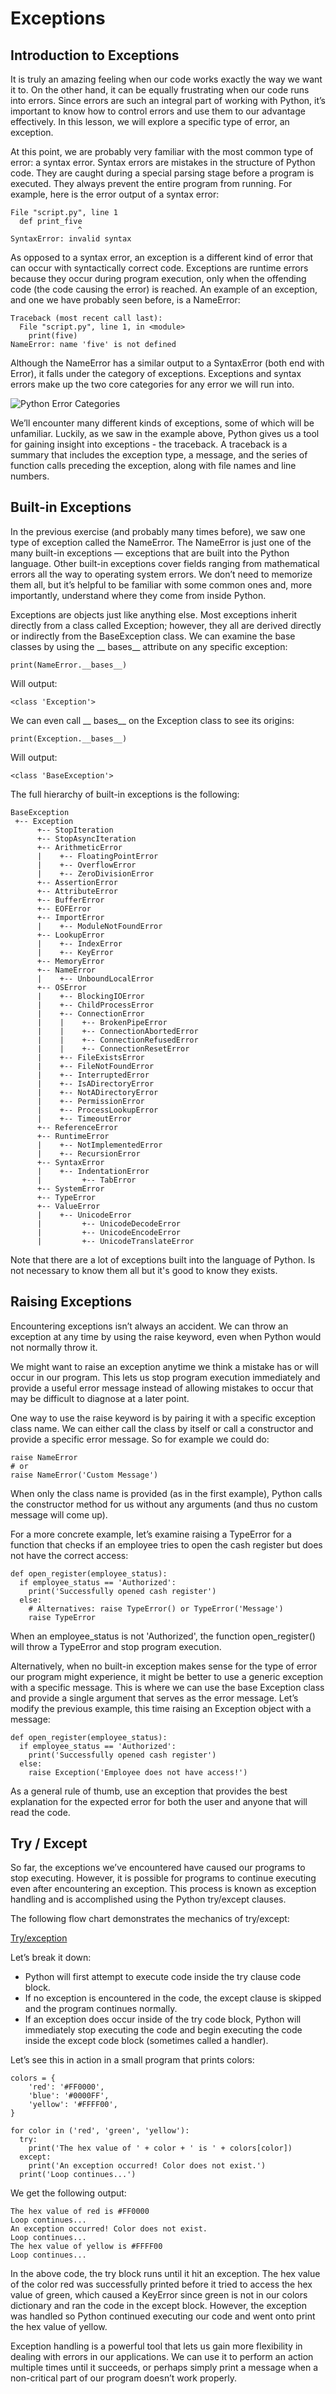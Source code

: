 # Exceptions
## Introduction to Exceptions

It is truly an amazing feeling when our code works exactly the way we want it to. On the other hand, it can be equally frustrating when our code runs into errors. Since errors are such an integral part of working with Python, it’s important to know how to control errors and use them to our advantage effectively. In this lesson, we will explore a specific type of error, an exception.

At this point, we are probably very familiar with the most common type of error: a syntax error. Syntax errors are mistakes in the structure of Python code. They are caught during a special parsing stage before a program is executed. They always prevent the entire program from running. For example, here is the error output of a syntax error:

    File "script.py", line 1
      def print_five
                   ^
    SyntaxError: invalid syntax

As opposed to a syntax error, an exception is a different kind of error that can occur with syntactically correct code. Exceptions are runtime errors because they occur during program execution, only when the offending code (the code causing the error) is reached. An example of an exception, and one we have probably seen before, is a NameError:

    Traceback (most recent call last):
      File "script.py", line 1, in <module>
        print(five)
    NameError: name 'five' is not defined

Although the NameError has a similar output to a SyntaxError (both end with Error), it falls under the category of exceptions. Exceptions and syntax errors make up the two core categories for any error we will run into.

![Python Error Categories](https://static-assets.codecademy.com/Courses/Intermediate-Python/Types%20of%20Errors.svg "Error Categories")

We’ll encounter many different kinds of exceptions, some of which will be unfamiliar. Luckily, as we saw in the example above, Python gives us a tool for gaining insight into exceptions - the traceback. A traceback is a summary that includes the exception type, a message, and the series of function calls preceding the exception, along with file names and line numbers.

## Built-in Exceptions

In the previous exercise (and probably many times before), we saw one type of exception called the NameError. The NameError is just one of the many built-in exceptions — exceptions that are built into the Python language. Other built-in exceptions cover fields ranging from mathematical errors all the way to operating system errors. We don’t need to memorize them all, but it’s helpful to be familiar with some common ones and, more importantly, understand where they come from inside Python.

Exceptions are objects just like anything else. Most exceptions inherit directly from a class called Exception; however, they all are derived directly or indirectly from the BaseException class. We can examine the base classes by using the __ bases__ attribute on any specific exception:

    print(NameError.__bases__)

Will output:

    <class 'Exception'>

We can even call __ bases__ on the Exception class to see its origins:

    print(Exception.__bases__)

Will output:

    <class 'BaseException'>

The full hierarchy of built-in exceptions is the following:

    BaseException
     +-- Exception
          +-- StopIteration
          +-- StopAsyncIteration
          +-- ArithmeticError
          |    +-- FloatingPointError
          |    +-- OverflowError
          |    +-- ZeroDivisionError
          +-- AssertionError
          +-- AttributeError
          +-- BufferError
          +-- EOFError
          +-- ImportError
          |    +-- ModuleNotFoundError
          +-- LookupError
          |    +-- IndexError
          |    +-- KeyError
          +-- MemoryError
          +-- NameError
          |    +-- UnboundLocalError
          +-- OSError
          |    +-- BlockingIOError
          |    +-- ChildProcessError
          |    +-- ConnectionError
          |    |    +-- BrokenPipeError
          |    |    +-- ConnectionAbortedError
          |    |    +-- ConnectionRefusedError
          |    |    +-- ConnectionResetError
          |    +-- FileExistsError
          |    +-- FileNotFoundError
          |    +-- InterruptedError
          |    +-- IsADirectoryError
          |    +-- NotADirectoryError
          |    +-- PermissionError
          |    +-- ProcessLookupError
          |    +-- TimeoutError
          +-- ReferenceError
          +-- RuntimeError
          |    +-- NotImplementedError
          |    +-- RecursionError
          +-- SyntaxError
          |    +-- IndentationError
          |         +-- TabError
          +-- SystemError
          +-- TypeError
          +-- ValueError
          |    +-- UnicodeError
          |         +-- UnicodeDecodeError
          |         +-- UnicodeEncodeError
          |         +-- UnicodeTranslateError

Note that there are a lot of exceptions built into the language of Python. Is not necessary to know them all but it's good to know they exists.

## Raising Exceptions

Encountering exceptions isn’t always an accident. We can throw an exception at any time by using the raise keyword, even when Python would not normally throw it.

We might want to raise an exception anytime we think a mistake has or will occur in our program. This lets us stop program execution immediately and provide a useful error message instead of allowing mistakes to occur that may be difficult to diagnose at a later point.

One way to use the raise keyword is by pairing it with a specific exception class name. We can either call the class by itself or call a constructor and provide a specific error message. So for example we could do:

    raise NameError
    # or 
    raise NameError('Custom Message')

When only the class name is provided (as in the first example), Python calls the constructor method for us without any arguments (and thus no custom message will come up).

For a more concrete example, let’s examine raising a TypeError for a function that checks if an employee tries to open the cash register but does not have the correct access:

    def open_register(employee_status):
      if employee_status == 'Authorized':
        print('Successfully opened cash register')
      else:
        # Alternatives: raise TypeError() or TypeError('Message')
        raise TypeError

When an employee_status is not 'Authorized', the function open_register() will throw a TypeError and stop program execution.

Alternatively, when no built-in exception makes sense for the type of error our program might experience, it might be better to use a generic exception with a specific message. This is where we can use the base Exception class and provide a single argument that serves as the error message. Let’s modify the previous example, this time raising an Exception object with a message:

    def open_register(employee_status):
      if employee_status == 'Authorized':
        print('Successfully opened cash register')
      else:
        raise Exception('Employee does not have access!')

As a general rule of thumb, use an exception that provides the best explanation for the expected error for both the user and anyone that will read the code.

## Try / Except

So far, the exceptions we’ve encountered have caused our programs to stop executing. However, it is possible for programs to continue executing even after encountering an exception. This process is known as exception handling and is accomplished using the Python try/except clauses.

The following flow chart demonstrates the mechanics of try/except:

[Try/exception](https://static-assets.codecademy.com/Courses/Intermediate-Python/Flow%20diagram%202.svg)

Let’s break it down:

  +  Python will first attempt to execute code inside the try clause code block.
  +  If no exception is encountered in the code, the except clause is skipped and the program continues normally.
   + If an exception does occur inside of the try code block, Python will immediately stop executing the code and begin executing the code inside the except code block (sometimes called a handler).

Let’s see this in action in a small program that prints colors:

    colors = {
        'red': '#FF0000',
        'blue': '#0000FF',
        'yellow': '#FFFF00',
    }

    for color in ('red', 'green', 'yellow'):
      try:
        print('The hex value of ' + color + ' is ' + colors[color])
      except:
        print('An exception occurred! Color does not exist.')
      print('Loop continues...')

We get the following output:

    The hex value of red is #FF0000
    Loop continues...
    An exception occurred! Color does not exist.
    Loop continues...
    The hex value of yellow is #FFFF00
    Loop continues...

In the above code, the try block runs until it hit an exception. The hex value of the color red was successfully printed before it tried to access the hex value of green, which caused a KeyError since green is not in our colors dictionary and ran the code in the except block. However, the exception was handled so Python continued executing our code and went onto print the hex value of yellow.

Exception handling is a powerful tool that lets us gain more flexibility in dealing with errors in our applications. We can use it to perform an action multiple times until it succeeds, or perhaps simply print a message when a non-critical part of our program doesn’t work properly. 
